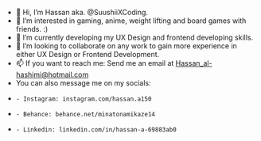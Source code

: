 - 👋 Hi, I’m Hassan aka. @SuushiiXCoding.
- 👀 I’m interested in gaming, anime, weight lifting and board games with friends. :) 
- 🌱 I’m currently developing my UX Design and frontend developing skills.
- 💞️ I’m looking to collaborate on any work to gain more experience in either UX Design or Frontend Development.
- 📫 If you want to reach me: Send me an email at Hassan_al-hashimi@hotmail.com
-    You can also message me on my socials:
-     - Instagram: instagram.com/hassan.a150
-     - Behance: behance.net/minatonamikaze14
-     - Linkedin: linkedin.com/in/hassan-a-69883ab0

<!---
SuushiiXCoding/SuushiiXCoding is a ✨ special ✨ repository because its `README.md` (this file) appears on your GitHub profile.
You can click the Preview link to take a look at your changes.
--->
